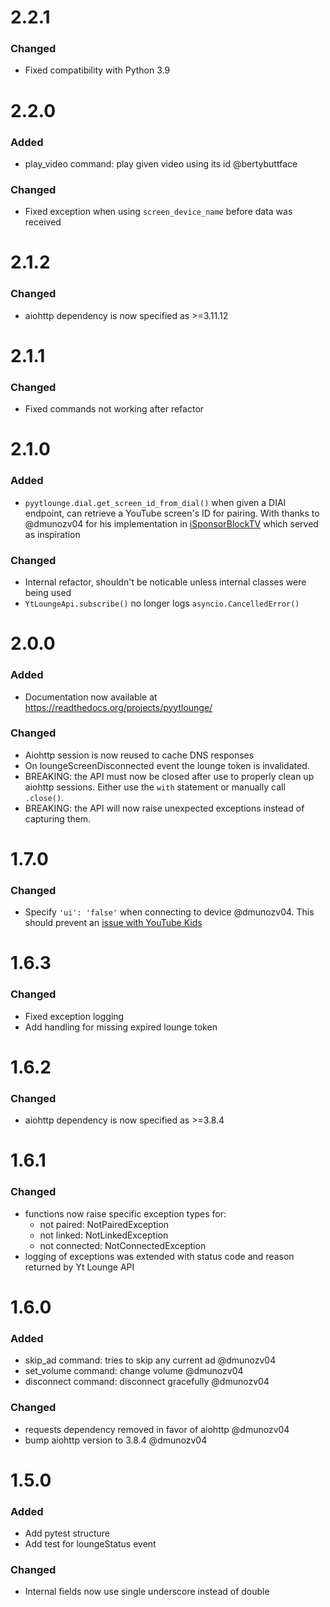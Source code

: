 # 2.2.1

### Changed

- Fixed compatibility with Python 3.9

# 2.2.0

### Added

- play_video command: play given video using its id @bertybuttface

### Changed

- Fixed exception when using `screen_device_name` before data was received

# 2.1.2

### Changed

- aiohttp dependency is now specified as >=3.11.12

# 2.1.1

### Changed

- Fixed commands not working after refactor

# 2.1.0

### Added

- `pyytlounge.dial.get_screen_id_from_dial()` when given a DIAl endpoint, can retrieve a YouTube screen's ID for pairing.
  With thanks to @dmunozv04 for his implementation in [iSponsorBlockTV](https://github.com/dmunozv04/iSponsorBlockTV) which served as inspiration

### Changed

- Internal refactor, shouldn't be noticable unless internal classes were being used
- `YtLoungeApi.subscribe()` no longer logs `asyncio.CancelledError()`

# 2.0.0

### Added

- Documentation now available at https://readthedocs.org/projects/pyytlounge/

### Changed

- Aiohttp session is now reused to cache DNS responses
- On loungeScreenDisconnected event the lounge token is invalidated.
- BREAKING: the API must now be closed after use to properly clean up aiohttp sessions. Either use the `with` statement or manually call `.close()`.
- BREAKING: the API will now raise unexpected exceptions instead of capturing them.

# 1.7.0

### Changed

- Specify `'ui': 'false'` when connecting to device @dmunozv04.
  This should prevent an [issue with YouTube Kids](https://github.com/FabioGNR/pyytlounge/pull/6)

# 1.6.3

### Changed

- Fixed exception logging
- Add handling for missing expired lounge token

# 1.6.2

### Changed

- aiohttp dependency is now specified as >=3.8.4

# 1.6.1

### Changed

- functions now raise specific exception types for:
  - not paired: NotPairedException
  - not linked: NotLinkedException
  - not connected: NotConnectedException
- logging of exceptions was extended with status code and reason returned by Yt Lounge API

# 1.6.0

### Added

- skip_ad command: tries to skip any current ad @dmunozv04
- set_volume command: change volume @dmunozv04
- disconnect command: disconnect gracefully @dmunozv04

### Changed

- requests dependency removed in favor of aiohttp @dmunozv04
- bump aiohttp version to 3.8.4 @dmunozv04

# 1.5.0

### Added

- Add pytest structure
- Add test for loungeStatus event

### Changed

- Internal fields now use single underscore instead of double
